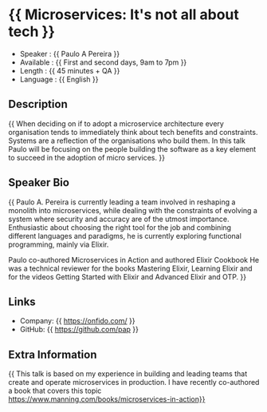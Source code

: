 {{ Microservices: It's not all about tech }}
=========================

* Speaker   : {{ Paulo A Pereira }}
* Available : {{ First and second days, 9am to 7pm }}
* Length    : {{ 45 minutes + QA }}
* Language  : {{ English }}

Description
-----------

{{ When deciding on if to adopt a microservice architecture every organisation tends to immediately think about tech benefits and constraints. Systems are a reflection of the organisations who build them. In this talk Paulo will be focusing on the people building the software as a key element to succeed in the adoption of micro services. }}

Speaker Bio
-----------

{{ Paulo A. Pereira is currently leading a team involved in reshaping a monolith into microservices, while dealing with the constraints of evolving a system where security and accuracy are of the utmost importance.
Enthusiastic about choosing the right tool for the job and combining different languages and paradigms, he is currently exploring functional programming, mainly via Elixir.

Paulo co-authored Microservices in Action and authored Elixir Cookbook He was a technical reviewer for the books Mastering Elixir, Learning Elixir and for the videos Getting Started with Elixir and Advanced Elixir and OTP. }}

Links
-----

* Company: {{ https://onfido.com/ }}
* GitHub: {{ https://github.com/pap }}

Extra Information
-----------------

{{ This talk is based on my experience in building and leading teams that create and operate microservices in production. I have recently co-authored a book that
covers this topic https://www.manning.com/books/microservices-in-action}}
